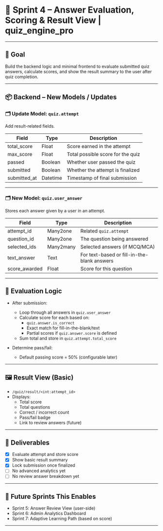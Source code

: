# 🧠 Sprint 4 – Answer Evaluation, Scoring & Result View | quiz_engine_pro

---

## 🎯 Goal

Build the backend logic and minimal frontend to evaluate submitted quiz answers, calculate scores, and show the result summary to the user after quiz completion.

---

## 📦 Backend – New Models / Updates

### 🗂️ Update Model: `quiz.attempt`
Add result-related fields.

| Field            | Type      | Description                          |
|-----------------|-----------|--------------------------------------|
| total_score      | Float     | Score earned in the attempt          |
| max_score        | Float     | Total possible score for the quiz    |
| passed           | Boolean   | Whether user passed the quiz         |
| submitted        | Boolean   | Whether the attempt is finalized     |
| submitted_at     | Datetime  | Timestamp of final submission        |

---

### 🗂️ New Model: `quiz.user_answer`
Stores each answer given by a user in an attempt.

| Field           | Type      | Description                        |
|----------------|-----------|------------------------------------|
| attempt_id     | Many2one  | Related `quiz.attempt`             |
| question_id    | Many2one  | The question being answered        |
| selected_ids   | Many2many | Selected answers (if MCQ/MCA)      |
| text_answer    | Text      | For text-based or fill-in-the-blank answers |
| score_awarded  | Float     | Score for this question            |

---

## 🧾 Evaluation Logic

- After submission:
  - Loop through all answers in `quiz.user_answer`
  - Calculate score for each based on:
    - `quiz.answer.is_correct`
    - Exact match for fill-in-the-blank/text
    - Partial scores if `quiz.answer.score` is defined
  - Sum total and store in `quiz.attempt.total_score`

- Determine pass/fail:
  - Default passing score = 50% (configurable later)

---

## 🖼️ Result View (Basic)

- `/quiz/result/<int:attempt_id>`
- Displays:
  - Total score
  - Total questions
  - Correct / incorrect count
  - Pass/fail badge
  - Link to review answers (future)

---

## 🧪 Deliverables

- [x] Evaluate attempt and store score
- [x] Show basic result summary
- [x] Lock submission once finalized
- [ ] No advanced analytics yet
- [ ] No review answer breakdown yet

---

## 🔁 Future Sprints This Enables

- Sprint 5: Answer Review View (user-side)
- Sprint 6: Admin Analytics Dashboard
- Sprint 7: Adaptive Learning Path (based on score)

---